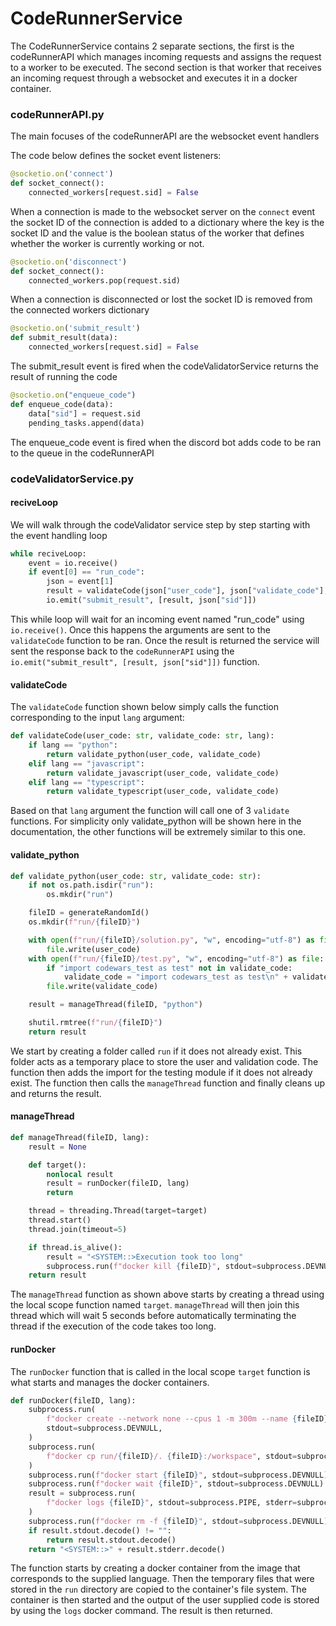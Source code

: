 # CodeRunnerService

The CodeRunnerService contains 2 separate sections, the first is the codeRunnerAPI which manages incoming requests and assigns the request to a worker to be executed. The second section is that worker that receives an incoming request through a websocket and executes it in a docker container.

### codeRunnerAPI.py

The main focuses of the codeRunnerAPI are the websocket event handlers

The code below defines the socket event listeners:

```python
@socketio.on('connect')
def socket_connect():
    connected_workers[request.sid] = False
```

When a connection is made to the websocket server on the ``connect`` event the socket ID of the connection is added to a dictionary where the key is the socket ID and the value is the boolean status of the worker that defines whether the worker is currently working or not.

```python
@socketio.on('disconnect')
def socket_connect():
    connected_workers.pop(request.sid)
```

When a connection is disconnected or lost the socket ID is removed from the connected workers dictionary

```python
@socketio.on('submit_result')
def submit_result(data):
    connected_workers[request.sid] = False
```

The submit_result event is fired when the codeValidatorService returns the result of running the code

```python
@socketio.on("enqueue_code")
def enqueue_code(data):
    data["sid"] = request.sid
    pending_tasks.append(data)
```

The enqueue_code event is fired when the discord bot adds code to be ran to the queue in the codeRunnerAPI

### codeValidatorService.py

#### reciveLoop

We will walk through the codeValidator service step by step starting with the event handling loop

```python
while reciveLoop:
    event = io.receive()
    if event[0] == "run_code":
        json = event[1]
        result = validateCode(json["user_code"], json["validate_code"], json["lang"])
        io.emit("submit_result", [result, json["sid"]])
```

This while loop will wait for an incoming event named "run_code" using ``io.receive()``. Once this happens the arguments are sent to the ``validateCode`` function to be ran. Once the result is returned the service will sent the response back to the ``codeRunnerAPI`` using the ``io.emit("submit_result", [result, json["sid"]])`` function.

#### validateCode

The ``validateCode`` function shown below simply calls the function corresponding to the input ``lang`` argument:

```python
def validateCode(user_code: str, validate_code: str, lang):
    if lang == "python":
        return validate_python(user_code, validate_code)
    elif lang == "javascript":
        return validate_javascript(user_code, validate_code)
    elif lang == "typescript":
        return validate_typescript(user_code, validate_code)
```

Based on that ``lang`` argument the function will call one of 3 ``validate`` functions. For simplicity only validate_python will be shown here in the documentation, the other functions will be extremely similar to this one.

#### validate_python

```python
def validate_python(user_code: str, validate_code: str):
    if not os.path.isdir("run"):
        os.mkdir("run")

    fileID = generateRandomId()
    os.mkdir(f"run/{fileID}")

    with open(f"run/{fileID}/solution.py", "w", encoding="utf-8") as file:
        file.write(user_code)
    with open(f"run/{fileID}/test.py", "w", encoding="utf-8") as file:
        if "import codewars_test as test" not in validate_code:
            validate_code = "import codewars_test as test\n" + validate_code
        file.write(validate_code)

    result = manageThread(fileID, "python")

    shutil.rmtree(f"run/{fileID}")
    return result
```

We start by creating a folder called `run` if it does not already exist. This folder acts as a temporary place to store the user and validation code. The function then adds the import for the testing module if it does not already exist. The function then calls the  ``manageThread`` function and finally cleans up and returns the result.

#### manageThread

```python
def manageThread(fileID, lang):
    result = None

    def target():
        nonlocal result
        result = runDocker(fileID, lang)
        return

    thread = threading.Thread(target=target)
    thread.start()
    thread.join(timeout=5)

    if thread.is_alive():
        result = "<SYSTEM::>Execution took too long"
        subprocess.run(f"docker kill {fileID}", stdout=subprocess.DEVNULL)
    return result
```

The ``manageThread`` function as shown above starts by creating a thread using the local scope function named ``target``. ``manageThread`` will then join this thread which will wait 5 seconds before automatically terminating the thread if the execution of the code takes too long.

#### runDocker

The ``runDocker`` function that is called in the local scope ``target`` function is what starts and manages the docker containers.

```python
def runDocker(fileID, lang):
    subprocess.run(
        f"docker create --network none --cpus 1 -m 300m --name {fileID} {lang}-validator:latest",
        stdout=subprocess.DEVNULL,
    )
    subprocess.run(
        f"docker cp run/{fileID}/. {fileID}:/workspace", stdout=subprocess.DEVNULL
    )
    subprocess.run(f"docker start {fileID}", stdout=subprocess.DEVNULL)
    subprocess.run(f"docker wait {fileID}", stdout=subprocess.DEVNULL)
    result = subprocess.run(
        f"docker logs {fileID}", stdout=subprocess.PIPE, stderr=subprocess.PIPE
    )
    subprocess.run(f"docker rm -f {fileID}", stdout=subprocess.DEVNULL)
    if result.stdout.decode() != "":
        return result.stdout.decode()
    return "<SYSTEM::>" + result.stderr.decode()
```

The function starts by creating a docker container from the image that corresponds to the supplied language. Then the temporary files that were stored in the `run` directory are copied to the container's file system. The container is then started and the output of the user supplied code is stored by using the ``logs`` docker command. The result is then returned.
